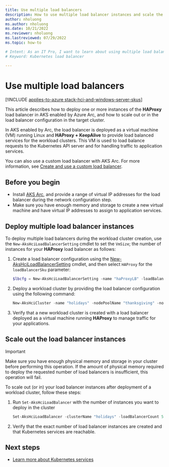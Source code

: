 ```yaml
---
title: Use multiple load balancers
description: How to use multiple load balancer instances and scale the numbers of instances on your Azure Kubernetes Service (AKS) deployment in AKS enabled by Azure Arc.
author: nholuong
ms.author: nholuong
ms.date: 10/21/2022 
ms.reviewer: nholuong
ms.lastreviewed: 07/29/2022
ms.topic: how-to

# Intent: As an IT Pro, I want to learn about using multiple load balancers in Azure Kubernetes Service (AKS).
# Keyword: Kubernetes load balancer

---
```


# Use multiple load balancers

[!INCLUDE [applies-to-azure stack-hci-and-windows-server-skus](includes/aks-hci-applies-to-skus/aks-hybrid-applies-to-azure-stack-hci-windows-server-sku.md)]

This article describes how to deploy one or more instances of the **HAProxy** load balancer in AKS enabled by Azure Arc, and how to scale out or in the load balancer configuration in the target cluster.

In AKS enabled by Arc, the load balancer is deployed as a virtual machine (VM) running Linux and **HAProxy + KeepAlive** to provide load balanced services for the workload clusters. This VM is used to load balance requests to the Kubernetes API server and for handling traffic to application services.

You can also use a custom load balancer with AKS Arc. For more information, see [Create and use a custom load balancer](configure-custom-load-balancer.md).

## Before you begin

- Install [AKS Arc](kubernetes-walkthrough-powershell.md), and provide a range of virtual IP addresses for the load balancer during the network configuration step.
- Make sure you have enough memory and storage to create a new virtual machine and have virtual IP addresses to assign to application services.

## Deploy multiple load balancer instances

To deploy multiple load balancers during the workload cluster creation, use the `New-AksHciLoadBalancerSetting` cmdlet to set the `VmSize`; the number of instances for your **HAProxy** load balancer as follows:

1. Create a load balancer configuration using the [New-AksHciLoadBalancerSetting](reference/ps/new-akshciloadbalancersetting.md) cmdlet, and then select `HAProxy` for the `loadBalancerSku` parameter:

   ```powershell
   $lbcfg = New-AksHciLoadBalancerSetting -name "haProxyLB" -loadBalancerSku HAProxy -vmSize Standard_K8S3_v1 -loadBalancerCount 3
   ```

1. Deploy a workload cluster by providing the load balancer configuration using the following command:

   ```powershell
   New-AksHciCluster -name "holidays" -nodePoolName "thanksgiving" -nodeCount 2 -OSType linux -nodeVmSize Standard_A4_v2 -loadBalancerSettings $lbCfg
   ```

1. Verify that a new workload cluster is created with a load balancer deployed as a virtual machine running **HAProxy** to manage traffic for your applications.

## Scale out the load balancer instances

> [!IMPORTANT]
> Make sure you have enough physical memory and storage in your cluster before performing this operation. If the amount of physical memory required to deploy the requested number of load balancers is insufficient, this operation will fail.

To scale out (or in) your load balancer instances after deployment of a workload cluster, follow these steps:

1. Run `Set-AksHciLoadBalancer` with the number of instances you want to deploy in the cluster

   ```powershell
   Set-AksHciLoadBalancer -clusterName "holidays" -loadBalancerCount 5
   ```

1. Verify that the exact number of load balancer instances are created and that Kubernetes services are reachable.

## Next steps

- [Learn more about Kubernetes services](https://kubernetes.io/docs/concepts/services-networking/service/)
